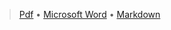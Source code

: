    > [Pdf](https://markallanson.net/cv/mark-allanson-cv.pdf) • [Microsoft Word](https://markallanson.net/cv/mark-allanson-cv.docx) • [Markdown](https://markallanson.net/cv/mark-allanson-cv.md)